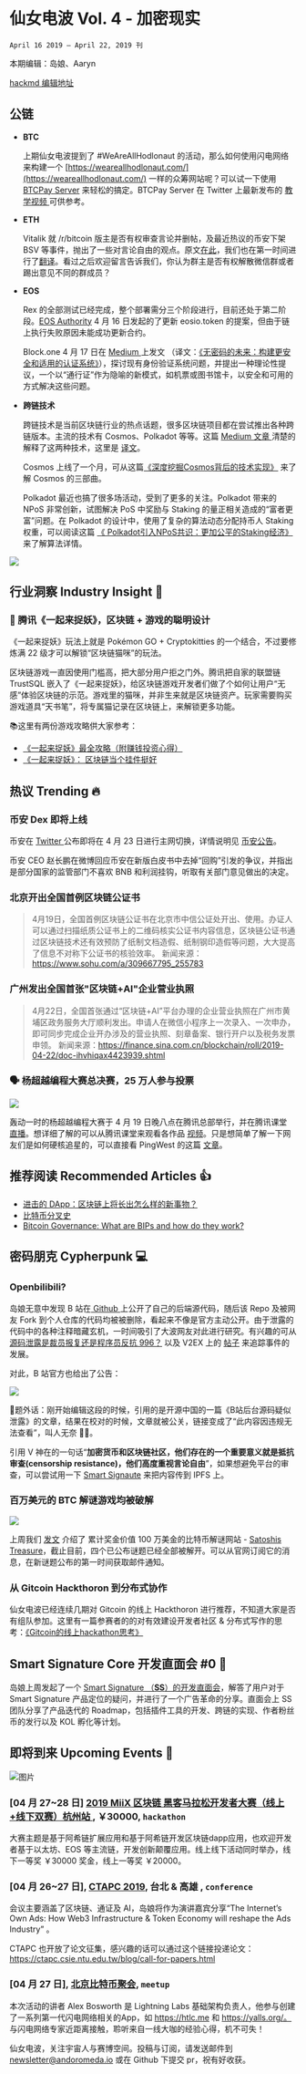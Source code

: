 # 仙女电波  Vol. 4 - 加密现实
`April 16 2019 – April 22, 2019 刊`

本期编辑：岛娘、Aaryn

[hackmd 编辑地址](https://hackmd.io/nezdkZ3QR_yUTFXlFd5v0A)

## 公链

- **BTC**
   
   上期仙女电波提到了 #WeAreAllHodlonaut 的活动，那么如何使用闪电网络来构建一个 [https://weareallhodlonaut.com/](https://weareallhodlonaut.com/) 一样的众筹网站呢？可以试一下使用 [BTCPay Server](https://btcpayserver.org/) 来轻松的搞定。BTCPay Server 在 Twitter 上最新发布的 [教学视频 ](https://twitter.com/BtcpayServer/status/1119972576422506498)可供参考。
  
- **ETH**

    Vitalik 就 /r/bitcoin 版主是否有权审查言论并删帖，及最近热议的币安下架 BSV 等事件，抛出了一些对言论自由的观点。原文[在此](https://vitalik.ca/general/2019/04/16/free_speech.html)，我们也在第一时间进行了[翻译](https://smartsignature.io/article/359)。看过之后欢迎留言告诉我们，你认为群主是否有权解散微信群或者踢出意见不同的群成员？
  
- **EOS**

    Rex 的全部测试已经完成，整个部署需分三个阶段进行，目前还处于第二阶段。[EOS Authority](https://eosauthority.com/) 4 月 16 日发起的了更新 eosio.token 的提案，但由于链上执行失败原因未能成功更新合约。
    
    Block.one 4 月 17 日在 [Medium ](https://medium.com/eosio/a-passwordless-future-building-towards-more-secure-and-usable-authentication-systems-e188f07e4b87)上发文 （译文：[《无密码的未来：构建更安全和适用的认证系统》](https://medium.com/@imeosone/block-one-%E6%96%B0%E6%96%87-%E6%8E%A2%E7%B4%A2%E6%97%A0%E5%AF%86%E7%A0%81%E7%9A%84%E6%9C%AA%E6%9D%A5-de28cad3837b)），探讨现有身份验证系统问题，并提出一种理论性提议，一个以“通行证”作为隐喻的新模式，如机票或图书馆卡，以安全和可用的方式解决这些问题。
    
    
- **跨链技术**

    跨链技术是当前区块链行业的热点话题，很多区块链项目都在尝试推出各种跨链版本。主流的技术有 Cosmos、Polkadot 等等。这篇 [Medium 文章 ](https://medium.com/the-spartan-group/demystifying-cosmos-atomic-swaps-ethereum-polkadot-and-the-path-to-blockchain-interoperability-d1a2d75c20d6)清楚的解释了这两种技术，这里是 [译文](https://www.chainnews.com/articles/122577585145.htm?from=timeline&isappinstalled=0)。
    
    Cosmos 上线了一个月，可从这篇[《深度挖掘Cosmos背后的技术实现》](https://mp.weixin.qq.com/s/TrCBEa0UVCMvupAzTMJTEA) 来了解 Cosmos 的三部曲。
    
    Polkadot 最近也搞了很多场活动，受到了更多的关注。Polkadot 带来的 NPoS 非常创新，试图解决 PoS 中奖励与 Staking 的量正相关造成的“富者更富”问题。在 Polkadot 的设计中，使用了复杂的算法动态分配持币人 Staking 权重，可以阅读这篇 [《 Polkadot引入NPoS共识：更加公平的Staking经济》](https://www.ccvalue.cn/article/2660.html)来了解算法详情。
    
    
    
![](https://camo.githubusercontent.com/47906664c901cc073495658cb2f1aa8aa08c4d8f/68747470733a2f2f75706c6f616465722e7368696d6f2e696d2f662f656d6e653572414178454d796f5a525a2e706e67217468756d626e61696c)

## 行业洞察 Industry Insight 🔭

### 👀 腾讯《一起来捉妖》，区块链 + 游戏的聪明设计

《一起来捉妖》玩法上就是 Pokémon GO + Cryptokitties 的一个结合，不过要修炼满 22 级才可以解锁“区块链猫咪”的玩法。

区块链游戏一直因使用门槛高，把大部分用户拒之门外。腾讯把自家的联盟链 TrustSQL 嵌入了《一起来捉妖》，给区块链游戏开发者们做了个如何让用户“无感”体验区块链的示范。游戏里的猫咪，并非生来就是区块链资产。玩家需要购买游戏道具“天书笔”，将专属猫记录在区块链上，来解锁更多功能。

📚这里有两份游戏攻略供大家参考： 
- [《一起来捉妖》最全攻略（附赚钱投资心得）](https://www.smartsignature.io/article/380)
- [《一起来捉妖》： 区块链当个挂件挺好](https://mp.weixin.qq.com/s/ojhKS9EhRLyn64gn4jEd0w)

## 热议 Trending 🔥

### 币安 Dex 即将上线

币安在 [Twitter ](https://twitter.com/Binance_DEX/status/1118859357729333248 )公布即将在 4 月 23 日进行主网切换，详情说明见 [币安公告](https://community.binance.org/t/binance-chain-mainnet-swap-binance-chain/1094)。

币安 CEO 赵长鹏在微博回应币安在新版白皮书中去掉“回购”引发的争议，并指出是部分国家的监管部门不喜欢 BNB 和利润挂钩，听取有关部门意见做出的决定。

### 北京开出全国首例区块链公证书

> 4月19日，全国首例区块链公证书在北京市中信公证处开出、使用。办证人可以通过扫描纸质公证书上的二维码核实公证书内容信息，区块链公证书通过区块链技术还有效预防了纸制文档造假、纸制钢印造假等问题，大大提高了信息不对称下公证书的核验效率。
> 新闻来源：https://www.sohu.com/a/309667795_255783

### 广州发出全国首张"区块链+AI"企业营业执照

> 4月22日，全国首张通过“区块链+AI”平台办理的企业营业执照在广州市黄埔区政务服务大厅顺利发出。申请人在微信小程序上一次录入、一次申办，即可同步完成企业开办涉及的营业执照、刻章备案、银行开户以及税务发票申领。
> 新闻来源：https://finance.sina.com.cn/blockchain/roll/2019-04-22/doc-ihvhiqax4423939.shtml

### 🗣 杨超越编程大赛总决赛，25 万人参与投票

![](https://i.imgur.com/rAxWvyf.png)

轰动一时的杨超越编程大赛于 4 月 19 日晚八点在腾讯总部举行，并在腾讯课堂 [直播](https://ke.qq.com/cates/ccyy/index.html?act_id=1&_wv=1025&_bid=167&wxlogin=1&from=timeline)。想详细了解的可以从腾讯课堂来观看各作品 [视频](https://ke.qq.com/course/list/%E8%B6%85%E8%B6%8A%E6%9D%AF%E7%BC%96%E7%A8%8B%E5%A4%A7%E8%B5%9B%E6%80%BB%E5%86%B3%E8%B5%9B )。只是想简单了解一下网友们是如何硬核追星的，可以直接看 PingWest 的这篇 [文章](https://mp.weixin.qq.com/s/rpuJVZ9ktzIMUySyWWavJg)。

## 推荐阅读 Recommended Articles 👍

* [进击的 DApp：区块链上将长出怎么样的新事物？](https://mp.weixin.qq.com/s/a4H7qDEJitPdPSNCjqFzSQ)
* [比特币分叉史](https://smartsignature.io/article/381)
* [Bitcoin Governance: What are BIPs and how do they work?](https://blog.sfox.com/bitcoin-governance-what-are-bips-and-how-do-they-work-276cbaebb068)

## 密码朋克 Cypherpunk 💻

### Openbilibili?

岛娘无意中发现 B 站在[ Github ](https://github.com/openbilibili)上公开了自己的后端源代码，随后该 Repo 及被网友 Fork 到个人仓库的代码均被被删除，看起来不像是官方主动公开。由于泄露的代码中的各种注释暗藏玄机，一时间吸引了大波网友对此进行研究。有兴趣的可从 [源码泄露是裁员报复还是程序员反抗 996？](https://mp.weixin.qq.com/s/Gx220w6YI0vV8jyRBx9hMw) 以及 V2EX 上的 [帖子](https://www.v2ex.com/t/557538?p=1) 来追踪事件的发展。

对此，B 站官方也给出了公告：

![](https://i.imgur.com/M6CwpLy.jpg) 


📢题外话：刚开始编辑这段的时候，引用的是开源中国的一篇《B站后台源码疑似泄露》的文章，结果在校对的时候，文章就被公关，链接变成了“此内容因违规无法查看”，叫人无奈 🤷‍♀️。

引用 V 神在的一句话“**加密货币和区块链社区，他们存在的一个重要意义就是抵抗审查(censorship resistance)，他们高度重视言论自由**”，如果想避免平台的审查，可以尝试用一下 [Smart Signaute](https://smartsignature.io) 来把内容传到 IPFS 上。


### 百万美元的 BTC 解谜游戏均被破解
![](https://i.imgur.com/X1mVfvC.png)

上周我们 [发文](https://smartsignature.io/article/344) 介绍了 累计奖金价值 100 万美金的比特币解谜网站 - [Satoshis Treasure](https://satoshistreasure.xyz/)，截止目前，四个已公布谜题已经全部被解开。可以从官网订阅它的消息，在新谜题公布的第一时间获取邮件通知。

### 从 Gitcoin Hackthoron 到分布式协作

仙女电波已经连续几期对 Gitcoin 的线上 Hackthoron 进行推荐，不知道大家是否有组队参加。这里有一篇参赛者的的对有效建设开发者社区 & 分布式写作的思考：[《Gitcoin的线上hackathon思考》](https://mp.weixin.qq.com/s/h7P5A2Qfhn9bSnZ2nzIZtw)

## Smart Signature Core 开发直面会 #0 🎥

岛娘上周发起了一个 [Smart Signature （**SS**）的开发直面会](https://smartsignature.io/article/352)，解答了用户对于 Smart Signature 产品定位的疑问，并进行了一个广告革命的分享。直面会上 SS 团队分享了产品迭代的 Roadmap，包括插件工具的开发、跨链的实现、作者粉丝币的发行以及 KOL 孵化等计划。

## 即将到来 Upcoming Events 🎈

 ![图片](https://uploader.shimo.im/f/XImnCbGFkXoJ7ii1.png!thumbnail)

### [04 月 27~28 日] [2019 MiiX 区块链 黑客马拉松开发者大赛（线上+线下双赛）杭州站 ](http://www.huodongxing.com/event/3484957043900) , ￥30000, `hackathon`

大赛主题是基于阿希链扩展应用和基于阿希链开发区块链dapp应用，也欢迎开发者基于以太坊、EOS 等主流链，开发创新颠覆应用。线上线下活动同时举办，线下一等奖 ￥30000 奖金，线上一等奖 ￥20000。

### [04 月 26~27 日], [CTAPC 2019](https://ctapc.csie.ntu.edu.tw/schedule/), 台北 & 高雄 , `conference`

会议主要涵盖了区块链、通证及 AI，岛娘将作为演讲嘉宾分享“The Internet’s Own Ads: How Web3 Infrastructure & Token Economy will reshape the Ads Industry” 。

CTAPC 也开放了论文征集，感兴趣的话可以通过这个链接投递论文：https://ctapc.csie.ntu.edu.tw/blog/call-for-papers.html

### [04 月 27 日], [北京比特币聚会](https://www.meetup.com/beijingbitcoinmeetup/events/260440045/), `meetup`

本次活动的讲者 Alex Bosworth 是 Lightning Labs 基础架构负责人，他参与创建了一系列第一代闪电网络相关的App，如 https://htlc.me 和 https://yalls.org/。 与闪电网络专家近距离接触，聆听来自一线大咖的经验心得，机不可失！


仙女电波，关注宇宙人与赛博空间。投稿与订阅，请发送邮件到 [newsletter@andoromeda.io](mailto:newsletter@andoromeda.io) 或在 Github 下提交 pr，祝有好收获。


